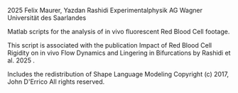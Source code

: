 2025 Felix Maurer, Yazdan Rashidi
Experimentalphysik AG Wagner
Universität des Saarlandes

Matlab scripts for the analysis of in vivo fluorescent Red Blood Cell footage.

This script is associated with the publication
Impact of Red Blood Cell Rigidity on in vivo Flow Dynamics and Lingering in Bifurcations
by Rashidi et al. 2025 .

Includes the redistribution of 
Shape Language Modeling 
Copyright (c) 2017, John D'Errico
All rights reserved.
